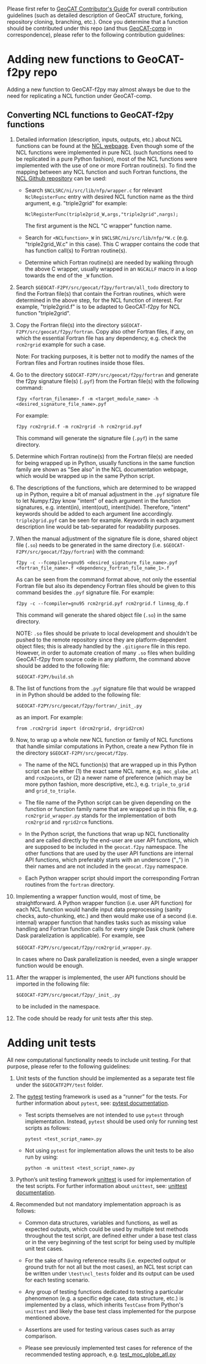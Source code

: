 Please first refer to [GeoCAT Contributor's Guide](https://geocat.ucar.edu/pages/contributing.html) for overall 
contribution guidelines (such as detailed description of GeoCAT structure, forking, repository cloning, 
branching, etc.). Once you determine that a function should be contributed under this repo 
(and thus [GeoCAT-comp](https://github.com/NCAR/geocat-comp) in correspondence), please refer to the following 
contribution guidelines:


# Adding new functions to GeoCAT-f2py repo

Adding a new function to GeoCAT-f2py may almost always be due to the need for replicating a NCL function
under GeoCAT-comp.

## Converting NCL functions to GeoCAT-f2py functions

1. Detailed information (description, inputs, outputs, etc.) about NCL functions can be found at the
[NCL webpage](https://www.ncl.ucar.edu/Document/Functions/index.shtml).  Even though some of the NCL functions were
implemented in pure NCL (such functions need to be replicated in a pure Python fashion), most of the NCL functions 
were implemented with the use of one or more Fortran routine(s). To find the mapping between any NCL function and 
such Fortran functions, the [NCL Github repository](https://github.com/NCAR/ncl) can be used:

   - Search `$NCLSRC/ni/src/lib/nfp/wrapper.c` for relevant `NclRegisterFunc` entry with desired NCL function name 
   as the third argument, e.g. "triple2grid" for example:
    
     `NclRegisterFunc(triple2grid_W,args,"triple2grid",nargs);`

     The first argument is the NCL "C wrapper" function name.
     
   - Search for `<NCLfunction>_W` in `$NCLSRC/ni/src/lib/nfp/*W.c` (e.g. "triple2grid_W.c" in this case). This 
   C wrapper contains the code that has function call(s) to Fortran routine(s).

   - Determine which Fortran routine(s) are needed by walking through the above C wrapper, usually wrapped in an 
   `NGCALLF` macro in a loop towards the end of the `_W` function. 

2. Search `$GEOCAT-F2PY/src/geocat/f2py/fortran/all_todo` directory to find the Fortran file(s) that contain
the Fortran routines, which were determined in the above step, for the NCL function of interest. For example, 
"triple2grid.f" is to be adapted to GeoCAT-f2py for NCL function "triple2grid".

3. Copy the Fortran file(s) into the directory `$GEOCAT-F2PY/src/geocat/f2py/fortran`. Copy also other Fortran files, 
if any, on which the essential Fortran file has any dependency, e.g. check the `rcm2rgrid` example for such a case.

   Note: For tracking purposes, it is better not to modify the names of the Fortran files and  Fortran routines inside
   those files.   

4. Go to the directory `$GEOCAT-F2PY/src/geocat/f2py/fortran` and generate the f2py signature file(s) (`.pyf`) from 
the Fortran file(s) with the following command:

   `f2py <fortran_filename>.f -m <target_module_name> -h <desired_signature_file_name>.pyf`
   
   For example: 
   
   `f2py rcm2rgrid.f -m rcm2rgrid -h rcm2rgrid.pyf`
   
   This command will generate the signature file (`.pyf`) in the same directory.

5. Determine which Fortran routine(s) from the Fortran file(s) are needed for being wrapped up in Python, 
usually functions in the same function family are shown as "See also" in the NCL documentation webpage, 
which would be wrapped up in the same Python script.

6. The descriptions of the functions, which are determined to be wrapped up in Python, require a bit of manual
adjustment in the `.pyf` signature file to let Numpy.f2py know "intent" of each argument in the function signatures,
e.g. intent(in), intent(out), intent(hide). Therefore, "intent" keywords should be added to each argument line 
accordingly. `triple2grid.pyf` can be seen for example. Keywords in each argument description line would be 
tab-separated for readability purposes.

7. When the manual adjustment of the signature file is done, shared object file (`.so`) needs to be generated in 
the same directory (i.e. `$GEOCAT-F2PY/src/geocat/f2py/fortran`) with the command:

   `f2py -c --fcompiler=gnu95 <desired_signature_file_name>.pyf <fortran_file_name>.f <dependency_fortran_file_name_1>.f`

   As can be seen from the command format above, not only the essential Fortran file but also its dependency 
   Fortran files should be given to this command besides the `.pyf` signature file. For example:
   
   `f2py -c --fcompiler=gnu95 rcm2rgrid.pyf rcm2rgrid.f linmsg_dp.f`
   
   This command will generate the shared object file (`.so`) in the same directory.
   
   NOTE: `.so` files should be private to local development and shouldn't be pushed to the remote repository 
   since they are platform-dependent object files; this is already handled by the `.gitignore` file in this repo.
   However, in order to automate creation of many `.so` files when building GeoCAT-f2py from source code in 
   any platform, the command above should be added to the following file:
   
   `$GEOCAT-F2PY/build.sh`
   
8. The list of functions from the `.pyf` signature file that would be wrapped in in Python 
should be added to the following file:

   `$GEOCAT-F2PY/src/geocat/f2py/fortran/_init_.py` 
   
   as an import. For example:

   `from .rcm2rgrid import (drcm2rgrid, drgrid2rcm)`
   
9. Now, to wrap up a whole new NCL function or family of NCL functions that handle similar computations in Python, 
create a new Python file in the directory `$GEOCAT-F2PY/src/geocat/f2py`. 
    
   - The name of the NCL function(s) that are wrapped up in this Python script can be either (1) the exact same 
   NCL name, e.g. `moc_globe_atl` and `rcm2points`, or (2) a newer name of preference (which may be more python 
   fashion, more descriptive, etc.), e.g. `triple_to_grid` and `grid_to_triple`.
   
   - The file name of the Python script can be given depending on the function or function family name that
   are wrapped up in this file, e.g. `rcm2rgrid_wrapper.py` stands for the implementation of both `rcm2rgrid` 
   and `rgrid2rcm` functions.    
   
   - In the Python script, the functions that wrap up NCL functionality and are called directly by the end-user 
   are user API functions, which are supposed to be included in the `geocat.f2py` namespace. The other functions
   that are used by the user API functions are internal API functions, which preferably starts with an underscore 
   ("_") in their names and are not included in the `geocat.f2py` namespace.
   
   - Each Python wrapper script should import the corresponding Fortran routines from the `fortran` directory.
   
10. Implementing a wrapper function would, most of time, be straightforward. A Python wrapper function 
(i.e. user API function) for each NCL function would handle input data preprocessing (sanity checks, auto-chunking, 
etc.) and then would make use of a second (i.e. internal) wrapper function that handles tasks such as missing 
value handling and Fortran function calls for every single Dask chunk (where Dask paralelization is applicable). 
For example, see 

    `$GEOCAT-F2PY/src/geocat/f2py/rcm2rgrid_wrapper.py`.
   
    In cases where no Dask parallelization is needed, even a single wrapper function would be enough. 
   
11. After the wrapper is implemented, the user API functions should be imported in the following file:
    
    `$GEOCAT-F2PY/src/geocat/f2py/_init_.py`
   
    to be included in the namespace.
    
12. The code should be ready for unit tests after this step.


# Adding unit tests

All new computational functionality needs to include unit testing. For that purpose, please refer to the following 
guidelines:

1. Unit tests of the function should be implemented as a separate test file under the `$GEOCATF2PY/test` folder.

2. The [pytest](https://docs.pytest.org/en/stable/contents.html) testing framework is used as a “runner” for the tests. 
For further information about `pytest`, see: [pytest documentation](https://docs.pytest.org/en/stable/contents.html).
    
    - Test scripts themselves are not intended to use `pytest` through implementation. Instead, `pytest` should be used 
    only for running test scripts as follows:
    
        `pytest <test_script_name>.py` 

    - Not using `pytest` for implementation allows the unit tests to be also run by using: 

        `python -m unittest <test_script_name>.py`
        
3. Python’s unit testing framework [unittest](https://docs.python.org/3/library/unittest.html) is used for 
implementation of the test scripts. For further information about `unittest`, 
see: [unittest documentation](https://docs.python.org/3/library/unittest.html).

4. Recommended but not mandatory implementation approach is as follows:
    
    - Common data structures, variables and functions,  as well as 
    expected outputs, which could be used by multiple test methods throughout 
    the test script, are defined either under a base test class or in the very 
    beginning of the test script for being used by multiple unit test cases.
    
    - For the sake of having reference results (i.e. expected output or ground truth for not 
    all but the most cases), an NCL test script can be written under 
    `\test\ncl_tests` folder and its output can be used for each testing 
    scenario.
    
    - Any group of testing functions dedicated to testing a particular
    phenomenon (e.g. a specific edge case, data structure, etc.) is
    implemented by a class, which inherits `TestCase` from Python's
    `unittest` and likely the base test class implemented for the purpose
    mentioned above.
    
    - Assertions are used for testing various cases such as array comparison.
    
    - Please see previously implemented test cases for reference of the 
    recommended testing approach, 
    e.g. [test_moc_globe_atl.py](https://github.com/NCAR/geocat-f2py/blob/main/test/test_moc_globe_atl.py)
    

